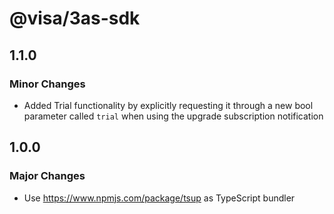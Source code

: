 # @visa/3as-sdk

## 1.1.0

### Minor Changes

- Added Trial functionality by explicitly requesting it through a new bool parameter called `trial` when using the upgrade subscription notification

## 1.0.0

### Major Changes

- Use https://www.npmjs.com/package/tsup as TypeScript bundler
